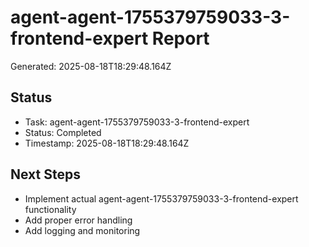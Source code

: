 # agent-agent-1755379759033-3-frontend-expert Report

Generated: 2025-08-18T18:29:48.164Z

## Status
- Task: agent-agent-1755379759033-3-frontend-expert
- Status: Completed
- Timestamp: 2025-08-18T18:29:48.164Z

## Next Steps
- Implement actual agent-agent-1755379759033-3-frontend-expert functionality
- Add proper error handling
- Add logging and monitoring
